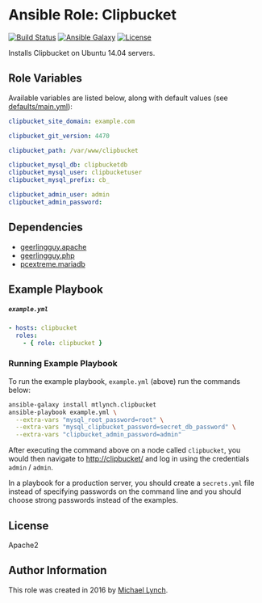 # Ansible Role: Clipbucket

[![Build Status](https://travis-ci.org/mtlynch/ansible-role-clipbucket.svg?branch=master)](https://travis-ci.org/mtlynch/ansible-role-clipbucket)
[![Ansible Galaxy](https://img.shields.io/badge/ansible--galaxy-clipbucket-blue.svg?style=flat-square)](https://galaxy.ansible.com/mtlynch/clipbucket)
[![License](http://img.shields.io/:license-apache-blue.svg?style=flat-square)](LICENSE)


Installs Clipbucket on Ubuntu 14.04 servers.

## Role Variables

Available variables are listed below, along with default values (see [defaults/main.yml](defaults/main.yml)):

```yaml
clipbucket_site_domain: example.com
```

```yaml
clipbucket_git_version: 4470
```

```yaml
clipbucket_path: /var/www/clipbucket
```

```yaml
clipbucket_mysql_db: clipbucketdb
clipbucket_mysql_user: clipbucketuser
clipbucket_mysql_prefix: cb_
```

```yaml
clipbucket_admin_user: admin
clipbucket_admin_password: 
```


## Dependencies

* [geerlingguy.apache](https://galaxy.ansible.com/geerlingguy/apache/)
* [geerlingguy.php](https://galaxy.ansible.com/geerlingguy/php/)
* [pcextreme.mariadb](https://galaxy.ansible.com/detail#/role/2462)

## Example Playbook

##### `example.yml`

```yaml
- hosts: clipbucket
  roles:
    - { role: clipbucket }
```
### Running Example Playbook

To run the example playbook, `example.yml` (above) run the commands below:

```bash
ansible-galaxy install mtlynch.clipbucket
ansible-playbook example.yml \
  --extra-vars "mysql_root_password=root" \
  --extra-vars "mysql_clipbucket_password=secret_db_password" \
  --extra-vars "clipbucket_admin_password=admin"
```

After executing the command above on a node called `clipbucket`, you would then navigate to [http://clipbucket/](http://clipbucket/) and log in using the credentials `admin` / `admin`.

In a playbook for a production server, you should create a `secrets.yml` file instead of specifying passwords on the command line and you should choose strong passwords instead of the examples.

## License

Apache2

## Author Information

This role was created in 2016 by [Michael Lynch](http://mtlynch.io).
